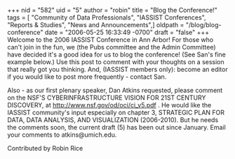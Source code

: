 +++
nid = "582"
uid = "5"
author = "robin"
title = "Blog the Conference!"
tags = [ "Community of Data Professionals", "IASSIST Conferences", "Reports & Studies", "News and Announcements",]
oldpath = "/blog/blog-conference"
date = "2006-05-25 16:33:49 -0700"
draft = "false"
+++
Welcome to the 2006 IASSIST Conference in Ann Arbor! For those who
can\'t join in the fun, we (the Pubs committee and the Admin Committee)
have decided it\'s a good idea for us to blog the conference! (See
San\'s fine example below.) Use this post to comment with your thoughts
on a session that really got you thinking. And, (IASSIST members only):
become an editor if you would like to post more frequently - contact
San.

Also - as our first plenary speaker, Dan Atkins requested, please
comment on the NSF'S CYBERINFRASTRUCTURE VISION FOR 21ST CENTURY
DISCOVERY, at <http://www.nsf.gov/od/oci/ci_v5.pdf> . He would like the
IASSIST community\'s input especially on chapter 3, STRATEGIC PLAN FOR
DATA, DATA ANALYSIS, AND VISUALIZATION (2006-2010). But he needs the
comments soon, the current draft (5) has been out since January. Email
your comments to atkins\@umich.edu.

Contributed by Robin Rice
